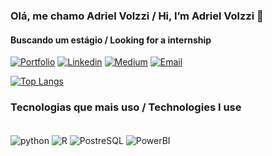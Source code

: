 ### Olá, me chamo Adriel Volzzi / Hi, I’m Adriel Volzzi 👋
#### Buscando um estágio / Looking for a internship
[![Portfolio](https://img.shields.io/website?label=datascienceportfol.io&style=for-the-badge&url=https://sujeitoprogramador.com/)](https://www.datascienceportfol.io/adrielvolzzi)
[![Linkedin](https://img.shields.io/badge/LinkedIn-0077B5?style=for-the-badge&logo=linkedin&logoColor=white)](https://www.linkedin.com/in/adrielvolzzi/)
[![Medium](https://img.shields.io/badge/Medium-12100E?style=for-the-badge&logo=medium&logoColor=white)](https://medium.com/@adrielvolzzi)
[![Email](https://img.shields.io/badge/Gmail-D14836?style=for-the-badge&logo=gmail&logoColor=white)](mailto:adriel2.sales@gmail.com)

[![Top Langs](https://github-readme-stats.vercel.app/api/top-langs/?username=AdrielVolzzi&layout=compact)](https://github.com/anuraghazra/github-readme-stats)

### Tecnologias que mais uso / Technologies I use

<div style="display: inline_block"><br/>
  <img align="center" alt="python" src="https://img.shields.io/badge/Python-14354C?style=for-the-badge&logo=python&logoColor=white" />
  <img align="center" alt="R" src="https://img.shields.io/badge/R-276DC3?style=for-the-badge&logo=r&logoColor=white" />
  <img align="center" alt="PostreSQL" src="https://img.shields.io/badge/PostgreSQL-316192?style=for-the-badge&logo=postgresql&logoColor=white" />
  <img align="center" alt="PowerBI" src="https://img.shields.io/badge/PowerBI-F2C811?style=for-the-badge&logo=Power%20BI&logoColor=white" />
</div>
